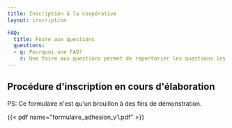 ```yaml
---
title: Inscription à la coopérative
layout: inscription

FAQ:
  title: Foire aux questions
  questions:
  - q: Pourquoi une FAQ?
    r: Une foire aux questions permet de répertorier les questions les plus fréquentes que les membres ou futures membres nous posent. Au final, vous y gagnerez du temps à trouver vos réponses. Si vous croyez qu'il manque des questions ou que des clarifications sont nécessaires, veuillez entrer en contact avec nous.
---
```


## Procédure d'inscription en cours d'élaboration

<!-- Pour devenir membre de la coopérative, le processus est le plus simple:

1. Vous devez remplir le formulaire d'adhésion pour les membres.
2. Nous envoyer le formulaire d'adhésion signé.
3. Recevoir la confirmation de réception et l'envoi de votre paiement par e-interac ou aller porter votre chèque à un des membres du CA
4. Lors du CA suivant votre paiement, la confirmation des nouveaux membres se fera et vous recevrez votre numéro de membre ainsi que votre carte de membre.
5.  -->

PS: Ce formulaire n'est qu'un brouillon à des fins de démonstration.

{{< pdf name="formulaire_adhesion_v1.pdf" >}}